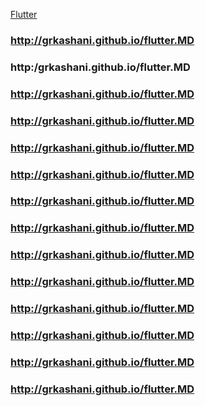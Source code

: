 [Flutter](flutter/main.MD)
### http://grkashani.github.io/flutter.MD
### http:/grkashani.github.io/flutter.MD
### http://grkashani.github.io/flutter.MD
### http://grkashani.github.io/flutter.MD
### http://grkashani.github.io/flutter.MD
### http://grkashani.github.io/flutter.MD
### http://grkashani.github.io/flutter.MD
### http://grkashani.github.io/flutter.MD
### http://grkashani.github.io/flutter.MD
### http://grkashani.github.io/flutter.MD
### http://grkashani.github.io/flutter.MD
### http://grkashani.github.io/flutter.MD
### http://grkashani.github.io/flutter.MD
### http://grkashani.github.io/flutter.MD
